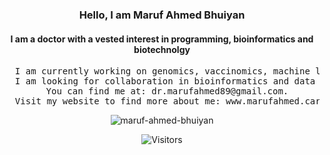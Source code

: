 <h3 align="center"> Hello, I am Maruf Ahmed Bhuiyan </h3>
<h4 align="center"> I am a doctor with a vested interest in programming, bioinformatics and biotechnolgy </h4>
<pre align="center">
  I am currently working on genomics, vaccinomics, machine learning and interactomics.
  I am looking for collaboration in bioinformatics and data analysis.
  You can find me at: dr.marufahmed89@gmail.com.
  Visit my website to find more about me: www.marufahmed.carrd.co.
</pre>

<p align="center"> 
  <img src="https://github-readme-stats.vercel.app/api?username=maruf-ahmed-bhuiyan&show_icons=true" alt="maruf-ahmed-bhuiyan" /> 
</p>

<p align=center>                           
  <img align=center  src="https://visitor-badge.laobi.icu/badge?page_id=maruf-ahmed-bhuiyan" alt="Visitors">                     
</p>
